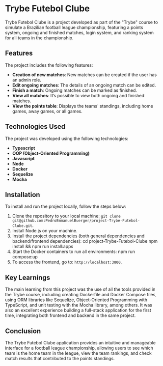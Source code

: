 # Trybe Futebol Clube

Trybe Futebol Clube is a project developed as part of the "Trybe" course to simulate a Brazilian football league championship, featuring a points system, ongoing and finished matches, login system, and ranking system for all teams in the championship.

## Features

The project includes the following features:

- **Creation of new matches**: New matches can be created if the user has an admin role.
- **Edit ongoing matches**: The details of an ongoing match can be edited.
- **Finish a match**: Ongoing matches can be marked as finished.
- **View all matches**: It’s possible to view both ongoing and finished matches.
- **View the points table**: Displays the teams' standings, including home games, away games, or all games.

## Technologies Used

The project was developed using the following technologies:

- **Typescript**
- **OOP (Object-Oriented Programming)**
- **Javascript**
- **Node**
- **Docker**
- **Sequelize**
- **Mocha**

## Installation

To install and run the project locally, follow the steps below:

1. Clone the repository to your local machine: `git clone git@github.com:PedroEmmanuelBuerger/project-Trybe-Futebol-Clube.git`.
2. Install Node.js on your machine.
3. Install the project dependencies (both general dependencies and backend/frontend dependencies): 
cd project-Trybe-Futebol-Clube npm install && npm run install:apps
4. Start the Docker containers to run all environments: 
npm run compose:up
5. To access the frontend, go to: `http://localhost:3000`.

## Key Learnings

The main learning from this project was the use of all the tools provided in the Trybe course, including creating Dockerfile and Docker Compose files, using ORM libraries like Sequelize, Object-Oriented Programming with TypeScript, and unit testing with the Mocha library, among others. It was also an excellent experience building a full-stack application for the first time, integrating both frontend and backend in the same project.

## Conclusion

The Trybe Futebol Clube application provides an intuitive and manageable interface for a football league championship, allowing users to see which team is the home team in the league, view the team rankings, and check match results that contributed to the points standings.
